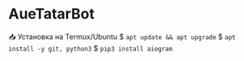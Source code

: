 # AueTatarBot

📥 Установка на Termux/Ubuntu
$ ```apt update && apt upgrade```
$ ```apt install -y git, python3```
$ ```pip3 install aiogram```
